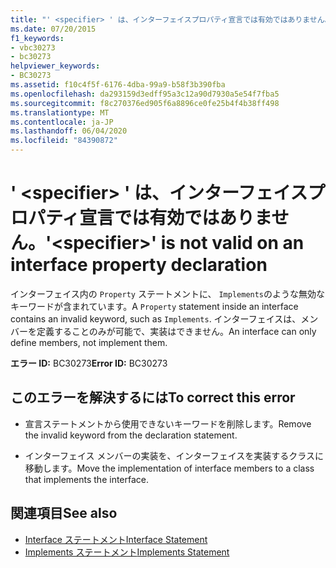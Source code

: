 ```yaml
---
title: "' <specifier> ' は、インターフェイスプロパティ宣言では有効ではありません。"
ms.date: 07/20/2015
f1_keywords:
- vbc30273
- bc30273
helpviewer_keywords:
- BC30273
ms.assetid: f10c4f5f-6176-4dba-99a9-b58f3b390fba
ms.openlocfilehash: da293159d3edff95a3c12a90d7930a5e54f7fba5
ms.sourcegitcommit: f8c270376ed905f6a8896ce0fe25b4f4b38ff498
ms.translationtype: MT
ms.contentlocale: ja-JP
ms.lasthandoff: 06/04/2020
ms.locfileid: "84390872"
---
```

# <a name="specifier-is-not-valid-on-an-interface-property-declaration"></a><span data-ttu-id="5e20d-102">' \<specifier> ' は、インターフェイスプロパティ宣言では有効ではありません。</span><span class="sxs-lookup"><span data-stu-id="5e20d-102">'\<specifier>' is not valid on an interface property declaration</span></span>
<span data-ttu-id="5e20d-103">インターフェイス内の `Property` ステートメントに、 `Implements`のような無効なキーワードが含まれています。</span><span class="sxs-lookup"><span data-stu-id="5e20d-103">A `Property` statement inside an interface contains an invalid keyword, such as `Implements`.</span></span> <span data-ttu-id="5e20d-104">インターフェイスは、メンバーを定義することのみが可能で、実装はできません。</span><span class="sxs-lookup"><span data-stu-id="5e20d-104">An interface can only define members, not implement them.</span></span>  
  
 <span data-ttu-id="5e20d-105">**エラー ID:** BC30273</span><span class="sxs-lookup"><span data-stu-id="5e20d-105">**Error ID:** BC30273</span></span>  
  
## <a name="to-correct-this-error"></a><span data-ttu-id="5e20d-106">このエラーを解決するには</span><span class="sxs-lookup"><span data-stu-id="5e20d-106">To correct this error</span></span>  
  
- <span data-ttu-id="5e20d-107">宣言ステートメントから使用できないキーワードを削除します。</span><span class="sxs-lookup"><span data-stu-id="5e20d-107">Remove the invalid keyword from the declaration statement.</span></span>  
  
- <span data-ttu-id="5e20d-108">インターフェイス メンバーの実装を、インターフェイスを実装するクラスに移動します。</span><span class="sxs-lookup"><span data-stu-id="5e20d-108">Move the implementation of interface members to a class that implements the interface.</span></span>  
  
## <a name="see-also"></a><span data-ttu-id="5e20d-109">関連項目</span><span class="sxs-lookup"><span data-stu-id="5e20d-109">See also</span></span>

- [<span data-ttu-id="5e20d-110">Interface ステートメント</span><span class="sxs-lookup"><span data-stu-id="5e20d-110">Interface Statement</span></span>](../language-reference/statements/interface-statement.md)
- [<span data-ttu-id="5e20d-111">Implements ステートメント</span><span class="sxs-lookup"><span data-stu-id="5e20d-111">Implements Statement</span></span>](../language-reference/statements/implements-statement.md)
